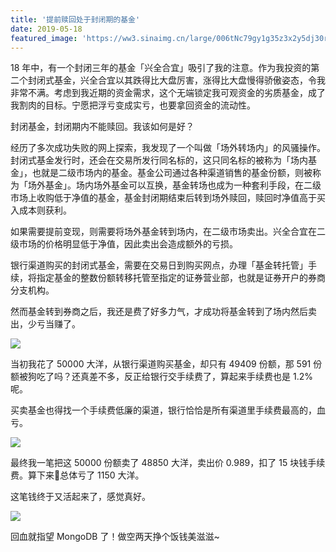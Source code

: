 ```yaml
---
title: '提前赎回处于封闭期的基金'
date: 2019-05-18
featured_image: 'https://ww3.sinaimg.cn/large/006tNc79gy1g35z3x2y5dj30rs0iiaeu.jpg'
---
```


18 年中，有一个封闭三年的基金「兴全合宜」吸引了我的注意。作为我投资的第二个封闭式基金，兴全合宜以其跌得比大盘厉害，涨得比大盘慢得骄傲姿态，令我非常不满。考虑到我近期的资金需求，这个无端锁定我可观资金的劣质基金，成了我割肉的目标。宁愿把浮亏变成实亏，也要拿回资金的流动性。

封闭基金，封闭期内不能赎回。我该如何是好？

<!-- more -->

经历了多次成功失败的网上探索，我发现了一个叫做「场外转场内」的风骚操作。封闭式基金发行时，还会在交易所发行同名标的，这只同名标的被称为「场内基金」，也就是二级市场内的基金。基金公司通过各种渠道销售的基金份额，则被称为「场外基金」。场内场外基金可以互换，基金转场也成为一种套利手段，在二级市场上收购低于净值的基金，基金封闭期结束后转到场外赎回，赎回时净值高于买入成本则获利。

如果需要提前变现，则需要将场外基金转到场内，在二级市场卖出。兴全合宜在二级市场的价格明显低于净值，因此卖出会造成额外的亏损。

银行渠道购买的封闭式基金，需要在交易日到购买网点，办理「基金转托管」手续，将指定基金的整数份额转移托管至指定的证券营业部，也就是证券开户的券商分支机构。

然而基金转到券商之后，我还是费了好多力气，才成功将基金转到了场内然后卖出，少亏当赚了。

![](https://ww3.sinaimg.cn/large/006tNc79gy1g4hcvtb794j30v90r6q5i.jpg)

当初我花了 50000 大洋，从银行渠道购买基金，却只有 49409 份额，那 591 份额被狗吃了吗？还真差不多，反正给银行交手续费了，算起来手续费也是 1.2% 呢。

买卖基金也得找一个手续费低廉的渠道，银行恰恰是所有渠道里手续费最高的，血亏。

![](https://ww1.sinaimg.cn/large/006tNc79gy1g4hci52f5wj30v90gqgnl.jpg)

最终我一笔把这 50000 份额卖了 48850 大洋，卖出价 0.989，扣了 15 块钱手续费。算下来总体亏了 1150 大洋。

这笔钱终于又活起来了，感觉真好。

![](https://ww1.sinaimg.cn/large/006tNc79gy1g4hcqvcf2aj30u01i342n.jpg)

回血就指望 MongoDB 了！做空两天挣个饭钱美滋滋~
